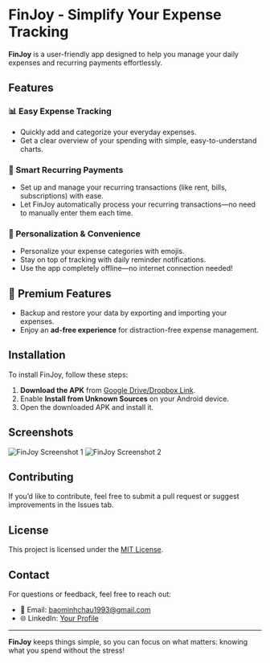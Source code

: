 # FinJoy - Simplify Your Expense Tracking

**FinJoy** is a user-friendly app designed to help you manage your daily expenses and recurring payments effortlessly.

## Features

### 📊 Easy Expense Tracking
- Quickly add and categorize your everyday expenses.
- Get a clear overview of your spending with simple, easy-to-understand charts.

### 🔁 Smart Recurring Payments
- Set up and manage your recurring transactions (like rent, bills, subscriptions) with ease.
- Let FinJoy automatically process your recurring transactions—no need to manually enter them each time.

### 🎨 Personalization & Convenience
- Personalize your expense categories with emojis.
- Stay on top of tracking with daily reminder notifications.
- Use the app completely offline—no internet connection needed!

## 🚀 Premium Features
- Backup and restore your data by exporting and importing your expenses.
- Enjoy an **ad-free experience** for distraction-free expense management.

## Installation

To install FinJoy, follow these steps:

1. **Download the APK** from [Google Drive/Dropbox Link](#).
2. Enable **Install from Unknown Sources** on your Android device.
3. Open the downloaded APK and install it.

## Screenshots

![FinJoy Screenshot 1](link_to_image_1)
![FinJoy Screenshot 2](link_to_image_2)

## Contributing
If you’d like to contribute, feel free to submit a pull request or suggest improvements in the Issues tab.

## License
This project is licensed under the [MIT License](LICENSE).

## Contact
For questions or feedback, feel free to reach out:
- 📧 Email: [baominhchau1993@gmail.com](mailto:baominhchau1993@gmail.com)
- 🌐 LinkedIn: [Your Profile](#)

---

**FinJoy** keeps things simple, so you can focus on what matters: knowing what you spend without the stress!

